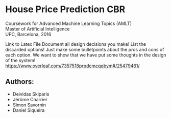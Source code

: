 # House Price Prediction CBR #

Coursework for Advanced Machine Learning Topics (AMLT)  
Master of Artificial Intelligence  
UPC, Barcelona, 2016  
  
Link to Latex File
Document all design decisions you make! List the discarded options! Just make some bulletpoints about the pros and cons of each option. 
We want to show that we have put some thoughts in the design of the system!
https://www.overleaf.com/7357518prpdcmcqqbym#/25479461/
  
## Authors: ##
* Deividas Skiparis
* Jérôme Charrier
* Simon Savornin
* Daniel Siqueira